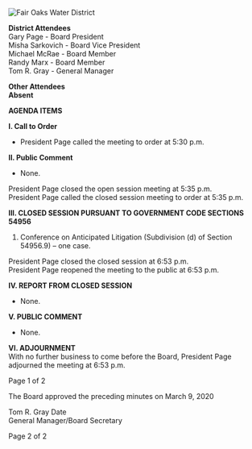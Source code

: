 <!-- Page 1 -->
![Fair Oaks Water District](https://via.placeholder.com/150)

**District Attendees**  
Gary Page - Board President  
Misha Sarkovich - Board Vice President  
Michael McRae - Board Member  
Randy Marx - Board Member  
Tom R. Gray - General Manager  

**Other Attendees**  
**Absent**  

**AGENDA ITEMS**  

**I. Call to Order**  
- President Page called the meeting to order at 5:30 p.m.  

**II. Public Comment**  
- None.  

President Page closed the open session meeting at 5:35 p.m.  
President Page called the closed session meeting to order at 5:35 p.m.  

**III. CLOSED SESSION PURSUANT TO GOVERNMENT CODE SECTIONS 54956**  
1. Conference on Anticipated Litigation (Subdivision (d) of Section 54956.9) – one case.  

President Page closed the closed session at 6:53 p.m.  
President Page reopened the meeting to the public at 6:53 p.m.  

**IV. REPORT FROM CLOSED SESSION**  
- None.  

**V. PUBLIC COMMENT**  
- None.  

**VI. ADJOURNMENT**  
With no further business to come before the Board, President Page adjourned the meeting at 6:53 p.m.  

Page 1 of 2
<!-- Page 2 -->
The Board approved the preceding minutes on March 9, 2020

Tom R. Gray                            Date  
General Manager/Board Secretary  

Page 2 of 2
